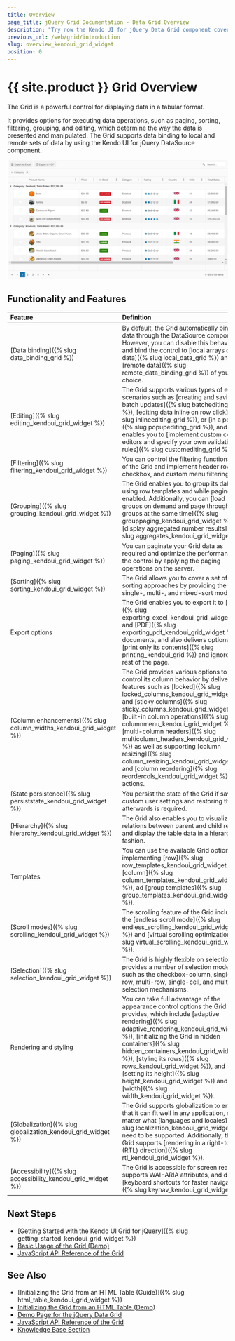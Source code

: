 ```yaml
---
title: Overview
page_title: jQuery Grid Documentation - Data Grid Overview
description: "Try now the Kendo UI for jQuery Data Grid component covering everything from paging, sorting, filtering, editing, and grouping to exporting to PDF and Excel."
previous_url: /web/grid/introduction
slug: overview_kendoui_grid_widget
position: 0
---
```


# {{ site.product }} Grid Overview

The Grid is a powerful control for displaying data in a tabular format.

It provides options for executing data operations, such as paging, sorting, filtering, grouping, and editing, which determine the way the data is presented and manipulated. The Grid supports data binding to local and remote sets of data by using the Kendo UI for jQuery DataSource component.

![Kendo UI for jQuery Grid Overview](grid-overview.png)

## Functionality and Features

|Feature|Definition
|:---   |:---
|[Data binding]({% slug data_binding_grid %}) | By default, the Grid automatically binds to data through the DataSource component. However, you can disable this behavior and bind the control to [local arrays of data]({% slug local_data_grid %}) and to [remote data]({% slug remote_data_binding_grid %}) of your choice. 
|[Editing]({% slug editing_kendoui_grid_widget %}) | The Grid supports various types of editing scenarios such as [creating and saving batch updates]({% slug batchediting_grid %}), [editing data inline on row click]({% slug inlineediting_grid %}), or [in a popup]({% slug popupediting_grid %}), and also enables you to [implement custom column editors and specify your own validation rules]({% slug customediting_grid %}).   
|[Filtering]({% slug filtering_kendoui_grid_widget %}) | You can control the filtering functionality of the Grid and implement header row, checkbox, and custom menu filtering.
|[Grouping]({% slug grouping_kendoui_grid_widget %}) | The Grid enables you to group its data by using row templates and while paging is enabled. Additionally, you can [load groups on demand and page through the groups at the same time]({% slug grouppaging_kendoui_grid_widget %}) and [display aggregated number results]({% slug aggregates_kendoui_grid_widget %}).
|[Paging]({% slug paging_kendoui_grid_widget %}) | You can paginate your Grid data as required and optimize the performance of the control by applying the paging operations on the server.
|[Sorting]({% slug sorting_kendoui_grid_widget %}) | The Grid allows you to cover a set of sorting approaches by providing the single-, multi-, and mixed-sort modes. 
|Export options | The Grid enables you to export it to [Excel]({% slug exporting_excel_kendoui_grid_widget %}) and [PDF]({% slug exporting_pdf_kendoui_grid_widget %}) documents, and also delivers options to [print only its contents]({% slug printing_kendoui_grid %}) and ignore the rest of the page.
|[Column enhancements]({% slug column_widths_kendoui_grid_widget %}) | The Grid provides various options to control its column behavior by delivering features such as [locked]({% slug locked_columns_kendoui_grid_widget %}) and [sticky columns]({% slug sticky_columns_kendoui_grid_widget %}), [built-in column operations]({% slug columnmenu_kendoui_grid_widget %}), [multi-column headers]({% slug multicolumn_headers_kendoui_grid_widget %}) as well as supporting [column resizing]({% slug column_resizing_kendoui_grid_widget %}) and [column reordering]({% slug reordercols_kendoui_grid_widget %}) actions.  
|[State persistence]({% slug persiststate_kendoui_grid_widget %}) | You persist the state of the Grid if saving custom user settings and restoring them afterwards is required.
|[Hierarchy]({% slug hierarchy_kendoui_grid_widget %}) | The Grid also enables you to visualize the relations between parent and child records and display the table data in a hierarchical fashion.
|Templates | You can use the available Grid options for implementing [row]({% slug row_templates_kendoui_grid_widget %}), [column]({% slug column_templates_kendoui_grid_widget %}), ad [group templates]({% slug group_templates_kendoui_grid_widget %}).
|[Scroll modes]({% slug scrolling_kendoui_grid_widget %}) | The scrolling feature of the Grid includes the [endless scroll mode]({% slug endless_scrolling_kendoui_grid_widget %}) and [virtual scrolling optimization]({% slug virtual_scrolling_kendoui_grid_widget %}). 
|[Selection]({% slug selection_kendoui_grid_widget %}) | The Grid is highly flexible on selection as it provides a number of selection modes such as the checkbox-column, single-row, multi-row, single-cell, and multi-cell selection mechanisms. 
|Rendering and styling | You can take full advantage of the appearance control options the Grid provides, which include [adaptive rendering]({% slug adaptive_rendering_kendoui_grid_widget %}), [initializing the Grid in hidden containers]({% slug hidden_containers_kendoui_grid_widget %}), [styling its rows]({% slug rows_kendoui_grid_widget %}), and [setting its height]({% slug height_kendoui_grid_widget %}) and [width]({% slug width_kendoui_grid_widget %}).
|[Globalization]({% slug globalization_kendoui_grid_widget %}) | The Grid supports globalization to ensure that it can fit well in any application, no matter what [languages and locales]({% slug localization_kendoui_grid_widget %}) need to be supported. Additionally, the Grid supports [rendering in a right-to-left (RTL) direction]({% slug rtl_kendoui_grid_widget %}).
|[Accessibility]({% slug accessibility_kendoui_grid_widget %}) | The Grid is accessible for screen readers, supports WAI-ARIA attributes, and delivers [keyboard shortcuts for faster navigation]({% slug keynav_kendoui_grid_widget %}).

## Next Steps 

* [Getting Started with the Kendo UI Grid for jQuery]({% slug getting_started_kendoui_grid_widget %})
* [Basic Usage of the Grid (Demo)](https://demos.telerik.com/kendo-ui/grid/index)
* [JavaScript API Reference of the Grid](/api/javascript/ui/grid)

## See Also

* [Initializing the Grid from an HTML Table (Guide)]({% slug html_table_kendoui_grid_widget %})
* [Initializing the Grid from an HTML Table (Demo)](https://demos.telerik.com/kendo-ui/grid/from-table)
* [Demo Page for the jQuery Data Grid](https://demos.telerik.com/kendo-ui/grid/index)
* [JavaScript API Reference of the Grid](/api/javascript/ui/grid)
* [Knowledge Base Section](/knowledge-base)
